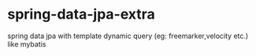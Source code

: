 # spring-data-jpa-extra
spring data jpa with template dynamic query (eg: freemarker,velocity etc.)  like mybatis